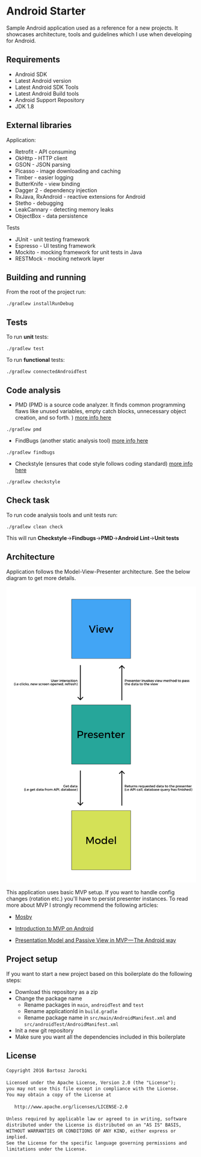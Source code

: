 # Android Starter

Sample Android application used as a reference for a new projects. It showcases
architecture, tools and guidelines which I use when developing for Android.

## Requirements
* Android SDK
* Latest Android version
* Latest Android SDK Tools
* Latest Android Build tools
* Android Support Repository
* JDK 1.8

## External libraries
Application:
* Retrofit - API consuming
* OkHttp - HTTP client
* GSON - JSON parsing
* Picasso - image downloading and caching
* Timber - easier logging
* ButterKnife - view binding
* Dagger 2 - dependency injection
* RxJava, RxAndroid - reactive extensions for Android
* Stetho - debugging
* LeakCannary - detecting memory leaks
* ObjectBox - data persistence 

Tests
* JUnit - unit testing framework
* Espresso - UI testing framework
* Mockito - mocking framework for unit tests in Java
* RESTMock - mocking network layer

## Building and running
From the root of the project run:
```
./gradlew installRunDebug
```

## Tests
To run **unit** tests:
```
./gradlew test
```

To run **functional** tests:
```
./gradlew connectedAndroidTest
```

## Code analysis
* PMD (PMD is a source code analyzer. It finds common programming flaws like unused variables, empty catch blocks, unnecessary object creation, and so forth. ) [more info here][71fd51a7]
```
./gradlew pmd
```
* FindBugs (another static analysis tool) [more info here][e0b190a2]
```
./gradlew findbugs 
```
* Checkstyle (ensures that code style follows coding standard) [more info here][51d80db7]
```
./gradlew checkstyle
```

  [71fd51a7]: https://pmd.github.io/ "PMD - website"
  [e0b190a2]: http://findbugs.sourceforge.net/ "FindBugs - website"
  [51d80db7]: http://checkstyle.sourceforge.net/ "Checkstyle - website"

## Check task
To run code analysis tools and unit tests run:
```
./gradlew clean check
```

This will run **Checkstyle**->**Findbugs**->**PMD**->**Android Lint**->**Unit tests**

## Architecture

Application follows the Model-View-Presenter architecture.
See the below diagram to get more details.

![MVP](/art/mvp.png)

This application uses basic MVP setup. If you want to handle config changes (rotation etc.) you'll have to persist presenter instances. To read more about MVP I strongly recommend the following articles:
* [Mosby][5a0918ea]
* [Introduction to MVP on Android][5cf2f9e8]
* [Presentation Model and Passive View in MVP — The Android way][75fd7fde]

  [5a0918ea]: http://hannesdorfmann.com/mosby/mvp/ "MOSBY MVP"
  [5cf2f9e8]: https://github.com/konmik/konmik.github.io/wiki/Introduction-to-Model-View-Presenter-on-Android "Introduction to MVP on Android"
  [75fd7fde]: https://medium.com/@andrzejchm/presentation-model-and-passive-view-in-mvp-the-android-way-fdba56a35b1e#.s82zxg66f "Presentation Model and Passive View in MVP — The Android way"


## Project setup
If you want to start a new project based on this boilerplate do the following steps:
* Download this repository as a zip
* Change the package name 
  * Rename packages in ```main```, ```androidTest``` and ```test``` 
  * Rename applicationId in ```build.gradle```
  * Rename package name in ```src/main/AndroidManifest.xml``` and ```src/androidTest/AndroidManifest.xml```
* Init a new git repository
* Make sure you want all the dependencies included in this boilerplate

## License
```
Copyright 2016 Bartosz Jarocki

Licensed under the Apache License, Version 2.0 (the "License");
you may not use this file except in compliance with the License.
You may obtain a copy of the License at

   http://www.apache.org/licenses/LICENSE-2.0

Unless required by applicable law or agreed to in writing, software
distributed under the License is distributed on an "AS IS" BASIS,
WITHOUT WARRANTIES OR CONDITIONS OF ANY KIND, either express or implied.
See the License for the specific language governing permissions and
limitations under the License.
  ```

